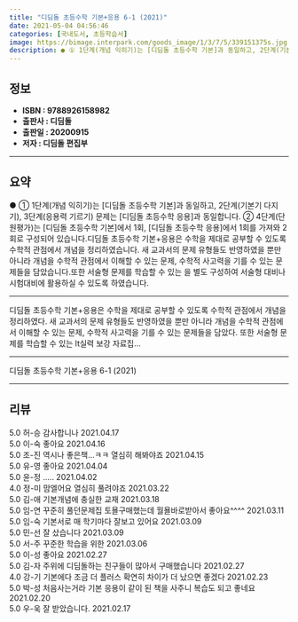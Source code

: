 ```yaml
---
title: "디딤돌 초등수학 기본+응용 6-1 (2021)"
date: 2021-05-04 04:56:46
categories: [국내도서, 초등학습서]
image: https://bimage.interpark.com/goods_image/1/3/7/5/339151375s.jpg
description: ● ① 1단계(개념 익히기)는 [디딤돌 초등수학 기본]과 동일하고, 2단계(기본기 다지기), 3단계(응용력 기르기) 문제는 [디딤돌 초등수학 응용]과 동일합니다. ② 4단계(단원평가)는 [디딤돌 초등수학 기본]에서 1회, [디딤돌 초등수학 응용]에서 1회를 가져와 2회로 구성되어 있
---
```


## **정보**

- **ISBN : 9788926158982**
- **출판사 : 디딤돌**
- **출판일 : 20200915**
- **저자 : 디딤돌 편집부**

------



## **요약**

●  ① 1단계(개념 익히기)는 [디딤돌 초등수학 기본]과 동일하고, 2단계(기본기 다지기), 3단계(응용력 기르기) 문제는 [디딤돌 초등수학 응용]과 동일합니다.  ② 4단계(단원평가)는 [디딤돌 초등수학 기본]에서 1회, [디딤돌 초등수학 응용]에서 1회를 가져와 2회로 구성되어 있습니다.디딤돌 초등수학 기본+응용은 수학을 제대로 공부할 수 있도록 수학적 관점에서 개념을 정리하였습니다. 새 교과서의 문제 유형들도 반영하였을 뿐만 아니라 개념을 수학적 관점에서 이해할 수 있는 문제, 수학적 사고력을 기를 수 있는 문제들을 담았습니다.또한 서술형 문제를 학습할 수 있는 을 별도 구성하여 서술형 대비나 시험대비에 활용하실 수 있도록 하였습니다.

------

디딤돌 초등수학 기본+응용은 수학을 제대로 공부할 수 있도록 수학적 관점에서 개념을 정리하였다. 새 교과서의 문제 유형들도 반영하였을 뿐만 아니라 개념을 수학적 관점에서 이해할 수 있는 문제, 수학적 사고력을 기를 수 있는 문제들을 담았다. 또한 서술형 문제를 학습할 수 있는 lt실력 보강 자료집... 

------


디딤돌 초등수학 기본+응용 6-1 (2021) 

------


## **리뷰** 

5.0 허-승 감사합니나 2021.04.17 <br/>5.0 이-숙 좋아요 2021.04.16 <br/>5.0 조-진 역시나 좋은책...ㅋㅋ 열심히 해봐야죠 2021.04.15 <br/>5.0 유-영 좋아요 2021.04.04 <br/>5.0 윤-정 ..... 2021.04.02 <br/>4.0 정-미 맘엘어요 열심히 풀려야죠 2021.03.22 <br/>5.0 김-애 기본개념에 충실한 교재 2021.03.18 <br/>5.0 임-연 꾸준히 풀던문제집
토욜구매했는데 월욜바로받아서 좋아요^^^^ 2021.03.11 <br/>5.0 임-숙 기본서로 매 학기마다 잘보고 있어요 2021.03.09 <br/>5.0 민-선 잘 샀습니다 2021.03.09 <br/>5.0 서-주 꾸준한 학습을 위한 2021.03.06 <br/>5.0 이-성 좋아요 2021.02.27 <br/>5.0 김-자 주위에 디딤돌하는 친구들이 많아서 구매했습니다 2021.02.27 <br/>4.0 강-기 기본에다 조금 더 플러스
확연히 차이가 더 났으면 좋겠다 2021.02.23 <br/>5.0 박-성 처음사는거라 기본 응용이 같이 된 책을 사주니 복습도 되고 좋네요  2021.02.20 <br/>5.0 우-욱 잘 받았습니다. 2021.02.17 <br/>